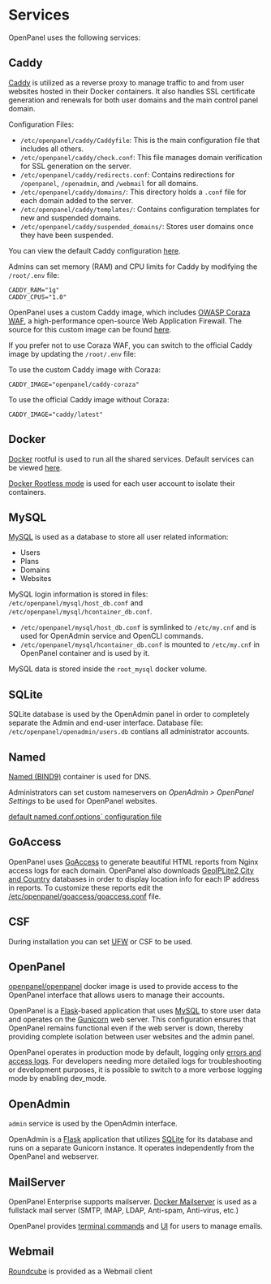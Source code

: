 # Services

OpenPanel uses the following services:

## Caddy

[Caddy](https://caddyserver.com/) is utilized as a reverse proxy to manage traffic to and from user websites hosted in their Docker containers. It also handles SSL certificate generation and renewals for both user domains and the main control panel domain.

Configuration Files:
- `/etc/openpanel/caddy/Caddyfile`: This is the main configuration file that includes all others.
- `/etc/openpanel/caddy/check.conf`: This file manages domain verification for SSL generation on the server.
- `/etc/openpanel/caddy/redirects.conf`: Contains redirections for `/openpanel`, `/openadmin`, and `/webmail` for all domains.
- `/etc/openpanel/caddy/domains/`: This directory holds a `.conf` file for each domain added to the server.
- `/etc/openpanel/caddy/templates/`: Contains configuration templates for new and suspended domains.
- `/etc/openpanel/caddy/suspended_domains/`: Stores user domains once they have been suspended.

You can view the default Caddy configuration [here](https://github.com/stefanpejcic/openpanel-configuration/tree/main/caddy).

Admins can set memory (RAM) and CPU limits for Caddy by modifying the `/root/.env` file:

```
CADDY_RAM="1g"
CADDY_CPUS="1.0"
```

OpenPanel uses a custom Caddy image, which includes [OWASP Coraza WAF](https://coraza.io/), a high-performance open-source Web Application Firewall. The source for this custom image can be found [here](https://github.com/stefanpejcic/OpenPanel/blob/main/docker/caddy-coraza/Dockerfile).

If you prefer not to use Coraza WAF, you can switch to the official Caddy image by updating the `/root/.env` file:

To use the custom Caddy image with Coraza:

```
CADDY_IMAGE="openpanel/caddy-coraza"
```

To use the official Caddy image without Coraza:

```
CADDY_IMAGE="caddy/latest"
```

## Docker


[Docker](https://www.docker.com/) rootful is used to run all the shared services. Default services can be viewed [here](https://github.com/stefanpejcic/openpanel-configuration/blob/main/docker/compose/docker-compose.yml).

[Docker Rootless mode](https://docs.docker.com/engine/security/rootless/) is used for each user account to isolate their containers.

## MySQL

[MySQL](https://www.mysql.com/) is used as a database to store all user related information:

- Users
- Plans
- Domains
- Websites

MySQL login information is stored in files: `/etc/openpanel/mysql/host_db.conf` and `/etc/openpanel/mysql/hcontainer_db.conf`. 

- `/etc/openpanel/mysql/host_db.conf` is symlinked to `/etc/my.cnf` and is used for OpenAdmin service and OpenCLI commands.
- `/etc/openpanel/mysql/hcontainer_db.conf` is mounted to `/etc/my.cnf` in OpenPanel container and is used by it.

MySQL data is stored inside the `root_mysql` docker volume.

## SQLite

SQLite database is used by the OpenAdmin panel in order to completely separate the Admin and end-user interface.
Database file: `/etc/openpanel/openadmin/users.db` contians all administrator accounts.

## Named

[Named (BIND9)](https://www.isc.org/bind/) container is used for DNS.

Administrators can set custom nameservers on *OpenAdmin > OpenPanel Settings* to be used for OpenPanel websites.

[ default named.conf.options` configuration file](https://github.com/stefanpejcic/openpanel-configuration/blob/main/bind9/named.conf.options)


## GoAccess

OpenPanel uses [GoAccess](https://goaccess.io/) to generate beautiful HTML reports from Nginx access logs for each domain.
OpenPanel also downloads [GeoIPLite2 City and Country](https://dev.maxmind.com/geoip/geolite2-free-geolocation-data) databases in order to display location info for each IP address in reports.
To customize these reports edit the [/etc/openpanel/goaccess/goaccess.conf](https://github.com/stefanpejcic/openpanel-configuration/blob/main/goaccess/goaccess.conf) file.

## CSF

During installation you can set [UFW](https://wiki.ubuntu.com/UncomplicatedFirewall) or CSF to be used.

## OpenPanel

[openpanel/openpanel](https://hub.docker.com/r/openpanel/openpanel) docker image is used to provide access to the OpenPanel interface that allows users to manage their accounts.

OpenPanel is a [Flask](https://flask.palletsprojects.com/en/3.0.x/)-based application that uses [MySQL](#MySQL) to store user data and operates on the [Gunicorn](https://gunicorn.org/) web server. This configuration ensures that OpenPanel remains functional even if the web server is down, thereby providing complete isolation between user websites and the admin panel.

OpenPanel operates in production mode by default, logging only [errors and access logs](/logs.html). For developers needing more detailed logs for troubleshooting or development purposes, it is possible to switch to a more verbose logging mode by enabling dev_mode.


## OpenAdmin

`admin` service is used by the OpenAdmin interface.

OpenAdmin is a [Flask](https://flask.palletsprojects.com/en/3.0.x/) application that utilizes [SQLite](https://www.sqlite.org/) for its database and runs on a separate Gunicorn instance. It operates independently from the OpenPanel and webserver.


## MailServer

OpenPanel Enterprise supports mailserver. [Docker Mailserver](https://docker-mailserver.github.io/docker-mailserver/latest/) is used as a fullstack mail server (SMTP, IMAP, LDAP, Anti-spam, Anti-virus, etc.)

OpenPanel provides [terminal commands](/cli/email.html) and [UI](https://openpanel.com/docs/panel/intro/) for users to manage emails.

## Webmail

[Roundcube](https://roundcube.net/) is provided as a Webmail client
